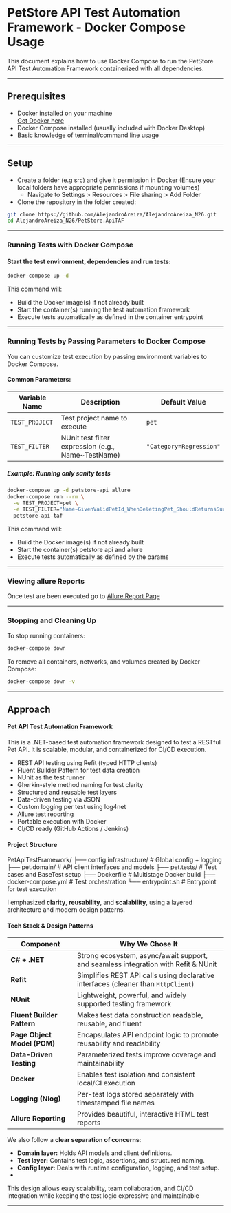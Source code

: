 
# PetStore API Test Automation Framework - Docker Compose Usage

This document explains how to use Docker Compose to run the PetStore API Test Automation Framework containerized with all dependencies.

---

## Prerequisites

- Docker installed on your machine  
  [Get Docker here](https://docs.docker.com/get-docker/)  
- Docker Compose installed (usually included with Docker Desktop)  
- Basic knowledge of terminal/command line usage  

---

## Setup

- Create a folder (e.g src) and give it permission in Docker (Ensure your local folders have appropriate permissions if mounting volumes)
  - Navigate to Settings > Resources > File sharing > Add Folder
- Clone the repository in the folder created:

```bash
git clone https://github.com/AlejandroAreiza/AlejandroAreiza_N26.git
cd AlejandroAreiza_N26/PetStore.ApiTAF


```

---

### Running Tests with Docker Compose

#### Start the test environment, dependencies and run tests:

```bash
docker-compose up -d 
```

This command will:

- Build the Docker image(s) if not already built  
- Start the container(s) running the test automation framework  
- Execute tests automatically as defined in the container entrypoint  

---

### Running Tests by Passing Parameters to Docker Compose

You can customize test execution by passing environment variables to Docker Compose.

#### Common Parameters:

| Variable Name         | Description                                             | Default Value
|------------------------|---------------------------------------------------------|--------------------------------|
| `TEST_PROJECT`         | Test project name to execute                            | `pet`                          
| `TEST_FILTER`          | NUnit test filter expression (e.g., Name~TestName) |     `"Category=Regression"` 


##### Example: Running only sanity tests

```bash
docker-compose up -d petstore-api allure
docker-compose run --rm \
  -e TEST_PROJECT=pet \
  -e TEST_FILTER="Name~GivenValidPetId_WhenDeletingPet_ShouldReturnsSuccess" \
  petstore-api-taf
```
This command will:

- Build the Docker image(s) if not already built  
- Start the container(s) petstore api and allure 
- Execute tests automatically as defined by the params
---
### Viewing allure Reports

Once test are been executed go to [Allure Report Page](http://localhost:5050/allure-docker-service/projects/default/reports/latest/index.html?redirect=false) 

---

### Stopping and Cleaning Up

To stop running containers:

```bash
docker-compose down
```

To remove all containers, networks, and volumes created by Docker Compose:

```bash
docker-compose down -v
```

---

## Approach

#### Pet API Test Automation Framework

This is a .NET-based test automation framework designed to test a RESTful Pet API. It is scalable, modular, and containerized for CI/CD execution.

- REST API testing using Refit (typed HTTP clients)
- Fluent Builder Pattern for test data creation
- NUnit as the test runner
- Gherkin-style method naming for test clarity
- Structured and reusable test layers
- Data-driven testing via JSON
- Custom logging per test using log4net
- Allure test reporting
- Portable execution with Docker
- CI/CD ready (GitHub Actions / Jenkins)

#### Project Structure

PetApiTestFramework/
├── config.infrastructure/ # Global config + logging
├── pet.domain/ # API client interfaces and models
├── pet.tests/ # Test cases and BaseTest setup
├── Dockerfile # Multistage Docker build
├── docker-compose.yml # Test orchestration
└── entrypoint.sh # Entrypoint for test execution



I emphasized **clarity**, **reusability**, and **scalability**, using a layered architecture and modern design patterns.

#### Tech Stack & Design Patterns

| Component       | Why We Chose It                                                                 |
|----------------|----------------------------------------------------------------------------------|
| **C# + .NET**   | Strong ecosystem, async/await support, and seamless integration with Refit & NUnit |
| **Refit**       | Simplifies REST API calls using declarative interfaces (cleaner than `HttpClient`) |
| **NUnit**       | Lightweight, powerful, and widely supported testing framework                   |
| **Fluent Builder Pattern** | Makes test data construction readable, reusable, and fluent              |
| **Page Object Model (POM)** | Encapsulates API endpoint logic to promote reusability and readability |
| **Data-Driven Testing** | Parameterized tests improve coverage and maintainability      |
| **Docker**      | Enables test isolation and consistent local/CI execution                         |
| **Logging (Nlog)** | Per-test logs stored separately with timestamped file names                  |
| **Allure Reporting** | Provides beautiful, interactive HTML test reports                          |

We also follow a **clear separation of concerns**:
- **Domain layer:** Holds API models and client definitions.
- **Test layer:** Contains test logic, assertions, and structured naming.
- **Config layer:** Deals with runtime configuration, logging, and test setup.
- 
This design allows easy scalability, team collaboration, and CI/CD integration while keeping the test logic expressive and maintainable


---
